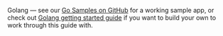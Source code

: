 Golang &mdash; see our [Go Samples on GitHub](https://github.com/okta/samples-golang/tree/master/okta-hosted-login) for a working sample app, or check out [Golang getting started guide](https://golang.org/doc/install) if you want to build your own to work through this guide with.
